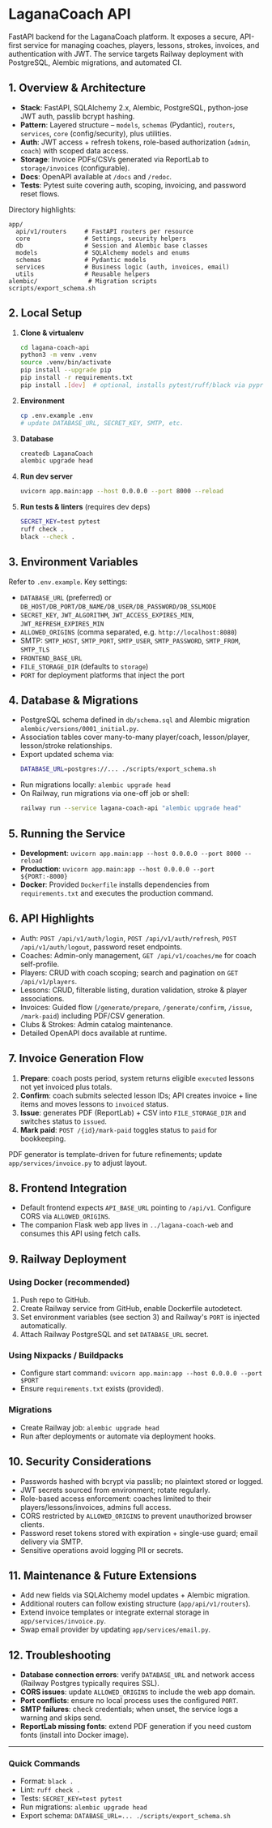 # LaganaCoach API

FastAPI backend for the LaganaCoach platform. It exposes a secure, API-first service for managing coaches, players, lessons, strokes, invoices, and authentication with JWT. The service targets Railway deployment with PostgreSQL, Alembic migrations, and automated CI.

## 1. Overview & Architecture
- **Stack**: FastAPI, SQLAlchemy 2.x, Alembic, PostgreSQL, python-jose JWT auth, passlib bcrypt hashing.
- **Pattern**: Layered structure – `models`, `schemas` (Pydantic), `routers`, `services`, `core` (config/security), plus utilities.
- **Auth**: JWT access + refresh tokens, role-based authorization (`admin`, `coach`) with scoped data access.
- **Storage**: Invoice PDFs/CSVs generated via ReportLab to `storage/invoices` (configurable).
- **Docs**: OpenAPI available at `/docs` and `/redoc`.
- **Tests**: Pytest suite covering auth, scoping, invoicing, and password reset flows.

Directory highlights:
```
app/
  api/v1/routers     # FastAPI routers per resource
  core               # Settings, security helpers
  db                 # Session and Alembic base classes
  models             # SQLAlchemy models and enums
  schemas            # Pydantic models
  services           # Business logic (auth, invoices, email)
  utils              # Reusable helpers
alembic/              # Migration scripts
scripts/export_schema.sh
```

## 2. Local Setup
1. **Clone & virtualenv**
   ```bash
   cd lagana-coach-api
   python3 -m venv .venv
   source .venv/bin/activate
   pip install --upgrade pip
   pip install -r requirements.txt
   pip install .[dev]  # optional, installs pytest/ruff/black via pyproject extras
   ```
2. **Environment**
   ```bash
   cp .env.example .env
   # update DATABASE_URL, SECRET_KEY, SMTP, etc.
   ```
3. **Database**
   ```bash
   createdb LaganaCoach
   alembic upgrade head
   ```
4. **Run dev server**
   ```bash
   uvicorn app.main:app --host 0.0.0.0 --port 8000 --reload
   ```
5. **Run tests & linters** (requires dev deps)
   ```bash
   SECRET_KEY=test pytest
   ruff check .
   black --check .
   ```

## 3. Environment Variables
Refer to `.env.example`. Key settings:
- `DATABASE_URL` (preferred) or `DB_HOST/DB_PORT/DB_NAME/DB_USER/DB_PASSWORD/DB_SSLMODE`
- `SECRET_KEY`, `JWT_ALGORITHM`, `JWT_ACCESS_EXPIRES_MIN`, `JWT_REFRESH_EXPIRES_MIN`
- `ALLOWED_ORIGINS` (comma separated, e.g. `http://localhost:8080`)
- SMTP: `SMTP_HOST`, `SMTP_PORT`, `SMTP_USER`, `SMTP_PASSWORD`, `SMTP_FROM`, `SMTP_TLS`
- `FRONTEND_BASE_URL`
- `FILE_STORAGE_DIR` (defaults to `storage`)
- `PORT` for deployment platforms that inject the port

## 4. Database & Migrations
- PostgreSQL schema defined in `db/schema.sql` and Alembic migration `alembic/versions/0001_initial.py`.
- Association tables cover many-to-many player/coach, lesson/player, lesson/stroke relationships.
- Export updated schema via:
  ```bash
  DATABASE_URL=postgres://... ./scripts/export_schema.sh
  ```
- Run migrations locally: `alembic upgrade head`
- On Railway, run migrations via one-off job or shell:
  ```bash
  railway run --service lagana-coach-api "alembic upgrade head"
  ```

## 5. Running the Service
- **Development**: `uvicorn app.main:app --host 0.0.0.0 --port 8000 --reload`
- **Production**: `uvicorn app.main:app --host 0.0.0.0 --port ${PORT:-8000}`
- **Docker**: Provided `Dockerfile` installs dependencies from `requirements.txt` and executes the production command.

## 6. API Highlights
- Auth: `POST /api/v1/auth/login`, `POST /api/v1/auth/refresh`, `POST /api/v1/auth/logout`, password reset endpoints.
- Coaches: Admin-only management, `GET /api/v1/coaches/me` for coach self-profile.
- Players: CRUD with coach scoping; search and pagination on `GET /api/v1/players`.
- Lessons: CRUD, filterable listing, duration validation, stroke & player associations.
- Invoices: Guided flow (`/generate/prepare`, `/generate/confirm`, `/issue`, `/mark-paid`) including PDF/CSV generation.
- Clubs & Strokes: Admin catalog maintenance.
- Detailed OpenAPI docs available at runtime.

## 7. Invoice Generation Flow
1. **Prepare**: coach posts period, system returns eligible `executed` lessons not yet invoiced plus totals.
2. **Confirm**: coach submits selected lesson IDs; API creates invoice + line items and moves lessons to `invoiced` status.
3. **Issue**: generates PDF (ReportLab) + CSV into `FILE_STORAGE_DIR` and switches status to `issued`.
4. **Mark paid**: `POST /{id}/mark-paid` toggles status to `paid` for bookkeeping.

PDF generator is template-driven for future refinements; update `app/services/invoice.py` to adjust layout.

## 8. Frontend Integration
- Default frontend expects `API_BASE_URL` pointing to `/api/v1`. Configure CORS via `ALLOWED_ORIGINS`.
- The companion Flask web app lives in `../lagana-coach-web` and consumes this API using fetch calls.

## 9. Railway Deployment
### Using Docker (recommended)
1. Push repo to GitHub.
2. Create Railway service from GitHub, enable Dockerfile autodetect.
3. Set environment variables (see section 3) and Railway's `PORT` is injected automatically.
4. Attach Railway PostgreSQL and set `DATABASE_URL` secret.

### Using Nixpacks / Buildpacks
- Configure start command: `uvicorn app.main:app --host 0.0.0.0 --port $PORT`
- Ensure `requirements.txt` exists (provided).

### Migrations
- Create Railway job: `alembic upgrade head`
- Run after deployments or automate via deployment hooks.

## 10. Security Considerations
- Passwords hashed with bcrypt via passlib; no plaintext stored or logged.
- JWT secrets sourced from environment; rotate regularly.
- Role-based access enforcement: coaches limited to their players/lessons/invoices, admins full access.
- CORS restricted by `ALLOWED_ORIGINS` to prevent unauthorized browser clients.
- Password reset tokens stored with expiration + single-use guard; email delivery via SMTP.
- Sensitive operations avoid logging PII or secrets.

## 11. Maintenance & Future Extensions
- Add new fields via SQLAlchemy model updates + Alembic migration.
- Additional routers can follow existing structure (`app/api/v1/routers`).
- Extend invoice templates or integrate external storage in `app/services/invoice.py`.
- Swap email provider by updating `app/services/email.py`.

## 12. Troubleshooting
- **Database connection errors**: verify `DATABASE_URL` and network access (Railway Postgres typically requires SSL).
- **CORS issues**: update `ALLOWED_ORIGINS` to include the web app domain.
- **Port conflicts**: ensure no local process uses the configured `PORT`.
- **SMTP failures**: check credentials; when unset, the service logs a warning and skips send.
- **ReportLab missing fonts**: extend PDF generation if you need custom fonts (install into Docker image).

---

### Quick Commands
- Format: `black .`
- Lint: `ruff check .`
- Tests: `SECRET_KEY=test pytest`
- Run migrations: `alembic upgrade head`
- Export schema: `DATABASE_URL=... ./scripts/export_schema.sh`